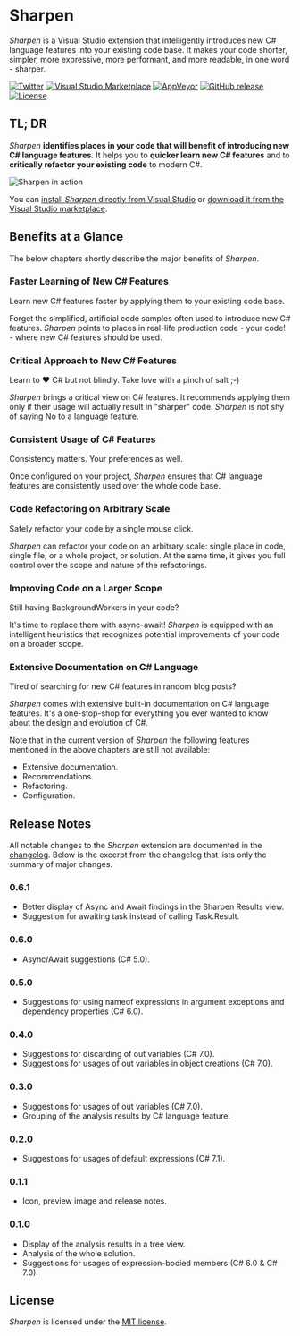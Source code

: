 # Sharpen
*Sharpen* is a Visual Studio extension that intelligently introduces new C# language features into your existing code base. It makes your code shorter, simpler, more expressive, more performant, and more readable, in one word - sharper.

[![Twitter](https://img.shields.io/badge/twitter-sharpenrocks-brightgreen.svg?logo=twitter)](https://twitter.com/sharpenrocks)
[![Visual Studio Marketplace](https://img.shields.io/badge/visual%20studio%20marketplace-v0.6.1-blue.svg)](https://marketplace.visualstudio.com/items?itemName=ironcev.sharpen)
[![AppVeyor](https://img.shields.io/appveyor/ci/ironcev/sharpen.svg)](https://ci.appveyor.com/project/ironcev/sharpen)
[![GitHub release](https://img.shields.io/github/release/ironcev/sharpen/all.svg)](https://github.com/ironcev/sharpen/releases)
[![License](https://img.shields.io/github/license/ironcev/sharpen.svg)](https://github.com/ironcev/sharpen/blob/master/LICENSE)

## TL; DR
*Sharpen* **identifies places in your code that will benefit of introducing new C# language features**. It helps you to **quicker learn new C# features** and to **critically refactor your existing code** to modern C#.

![Sharpen in action](https://raw.githubusercontent.com/ironcev/sharpen/master/images/demo.gif)

You can [install *Sharpen* directly from Visual Studio](https://github.com/sharpenrocks/Sharpen/wiki/Installing-Sharpen) or [download it from the Visual Studio marketplace](https://marketplace.visualstudio.com/items?itemName=ironcev.sharpen).

## Benefits at a Glance

The below chapters shortly describe the major benefits of *Sharpen*.

### Faster Learning of New C# Features
Learn new C# features faster by applying them to your existing code base.

Forget the simplified, artificial code samples often used to introduce new C# features. *Sharpen* points to places in real-life production code - your code! - where new C# features should be used.

### Critical Approach to New C# Features
Learn to ❤ C# but not blindly. Take love with a pinch of salt ;-)

*Sharpen* brings a critical view on C# features. It recommends applying them only if their usage will actually result in "sharper" code. *Sharpen* is not shy of saying No to a language feature.

### Consistent Usage of C# Features
Consistency matters. Your preferences as well.

Once configured on your project, *Sharpen* ensures that C# language features are consistently used over the whole code base.

### Code Refactoring on Arbitrary Scale
Safely refactor your code by a single mouse click.

*Sharpen* can refactor your code on an arbitrary scale: single place in code, single file, or a whole project, or solution. At the same time, it gives you full control over the scope and nature of the refactorings.

### Improving Code on a Larger Scope
Still having BackgroundWorkers in your code?

It's time to replace them with async-await! *Sharpen* is equipped with an intelligent heuristics that recognizes potential improvements of your code on a broader scope.

### Extensive Documentation on C# Language
Tired of searching for new C# features in random blog posts?

*Sharpen* comes with extensive built-in documentation on C# language features. It's a one-stop-shop for everything you ever wanted to know about the design and evolution of C#.

Note that in the current version of *Sharpen* the following features mentioned in the above chapters are still not available:

- Extensive documentation.
- Recommendations.
- Refactoring.
- Configuration.

## Release Notes
All notable changes to the *Sharpen* extension are documented in the [changelog](https://github.com/ironcev/sharpen/blob/master/CHANGELOG.md). Below is the excerpt from the changelog that lists only the summary of major changes.

### 0.6.1
- Better display of Async and Await findings in the Sharpen Results view.
- Suggestion for awaiting task instead of calling Task.Result.

### 0.6.0
- Async/Await suggestions (C# 5.0).

### 0.5.0
- Suggestions for using nameof expressions in argument exceptions and dependency properties (C# 6.0).

### 0.4.0
- Suggestions for discarding of out variables (C# 7.0).
- Suggestions for usages of out variables in object creations (C# 7.0).

### 0.3.0
- Suggestions for usages of out variables (C# 7.0).
- Grouping of the analysis results by C# language feature.

### 0.2.0
- Suggestions for usages of default expressions (C# 7.1).

### 0.1.1
- Icon, preview image and release notes.

### 0.1.0
- Display of the analysis results in a tree view.
- Analysis of the whole solution.
- Suggestions for usages of expression-bodied members (C# 6.0 & C# 7.0).

## License
*Sharpen* is licensed under the [MIT license](https://github.com/ironcev/sharpen/blob/master/LICENSE).